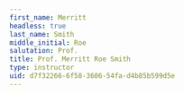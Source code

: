 ```yaml
---
first_name: Merritt
headless: true
last_name: Smith
middle_initial: Roe
salutation: Prof.
title: Prof. Merritt Roe Smith
type: instructor
uid: d7f32266-6f58-3606-54fa-d4b85b599d5e
---
```

